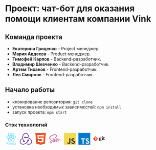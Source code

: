 # Проект: чат-бот для оказания помощи клиентам компании Vink

## Команда проекта

- **Екатерина Гриценко** - Projeсt менеджер.
- **Мария Авдеева** - Product менеджер.
- **Тимофей Карпов** - Backend-разработчик.
- **Владимир Шевченко** - Backend-разработчик.
- **Артем Тиханов** - Frontend-разработчик.
- **Лев Смирнов** - Frontend-разработчик.

## Начало работы
* клонирование репозитория: `git clone`
* установка необходимых зависимостей: `npm install`
* запуск проекта: `npm start`

### Стэк технологий
<div>
  <img src="https://github.com/devicons/devicon/blob/master/icons/react/react-original-wordmark.svg" title="React" alt="React" width="40" height="40"/>&nbsp;
  <img src="https://github.com/devicons/devicon/blob/master/icons/redux/redux-original.svg" title="Redux" alt="Redux " width="40" height="40"/>&nbsp;
  <img src="https://github.com/devicons/devicon/blob/master/icons/html5/html5-original.svg" title="HTML5" alt="HTML" width="40" height="40"/>&nbsp;
  <img src="https://github.com/devicons/devicon/blob/master/icons/sass/sass-original.svg"  title="SASS" alt="SASS" width="40" height="40"/>&nbsp;
  <img src="https://github.com/devicons/devicon/blob/master/icons/javascript/javascript-original.svg" title="JavaScript" alt="JavaScript" width="40" height="40"/>&nbsp;
  <img src="https://github.com/devicons/devicon/blob/master/icons/typescript/typescript-original.svg" title="TypeScript" alt="TypeScript" width="40" height="40"/>&nbsp;
  <img src="https://github.com/devicons/devicon/blob/master/icons/git/git-original-wordmark.svg" title="Git" **alt="Git" width="40" height="40"/;
</div>
